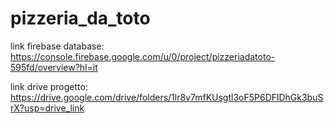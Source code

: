 # pizzeria_da_toto
link firebase database: https://console.firebase.google.com/u/0/project/pizzeriadatoto-595fd/overview?hl=it

link drive progetto: https://drive.google.com/drive/folders/1lr8v7mfKUsgtl3oF5P6DFlDhGk3buSrX?usp=drive_link
